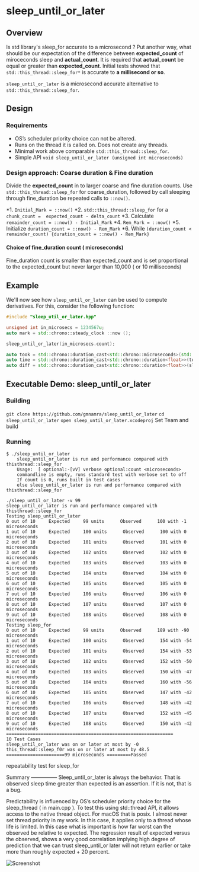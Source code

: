 # sleep_until_or_later


## Overview

Is std library's sleep_for accurate to a microsecond ? Put another way, what should be our expectation of the difference between **expected_count** of miroceconds sleep and **actual_count**. It is required that **actual_count** be equal or greater than **expected_count**. Initial tests showed that ```std::this_thread::sleep_for*```  is accurate to **a millisecond or so**. 

```sleep_until_or_later```  is a microsecond accurate alternative to ```std::this_thread::sleep_for```. 

## Design
### Requirements

- OS’s scheduler priority choice can not be altered.
- Runs on the thread it is called on. Does not create any threads. 
- Minimal work above comparable ```std::this_thread::sleep_for```.
- Simple API ```void sleep_until_or_later (unsigned int microseconds)```

### Design approach: Coarse duration & Fine duration
Divide the **expected_count** in to larger coarse and fine duration counts. Use ```std::this_thread::sleep_for``` for coarse_duration, followed by call sleeping through fine_duration be repeated calls to ```::now()```.

*1.  ```Initial_Mark = ::now()```
*2.  ```std::this_thread::sleep_for``` for a ```chunk_count =  expected_count - delta_count```
*3. Calculate  ```remainder_count = ::now() - Initial_Mark``` 
*4. ```Rem_Mark = ::now()```
*5. Initialize ```duration_count = ::now() - Rem_Mark``` 
*6. While ```(duration_count < remainder_count) {duration_count = ::now() - Rem_Mark}``` 

#### Choice of fine_duration count ( microseconds)
Fine_duration count is smaller than expected_count and is set proportional to the expected_count but never larger than 10,000 ( or 10 milliseconds)

## Example
We'll now see how ```sleep_until_or_later```  can be used to compute derivatives. For this, consider the following function:
```c++
#include "sleep_util_or_later.hpp"

unsigned int in_microsecs = 1234567u;
auto mark = std::chrono::steady_clock ::now ();

sleep_until_or_later(in_microsecs.count);

auto took = std::chrono::duration_cast<std::chrono::microseconds>(std::chrono::steady_clock ::now () - mark);
auto time = std::chrono::duration_cast<std::chrono::duration<float>>(took);
auto diff = std::chrono::duration_cast<std::chrono::duration<float>>(sleep_time - time);

```

## Executable Demo: sleep_until_or_later

### Building
```git clone https://github.com/gmnamra/sleep_until_or_later```
```cd sleep_until_or_later```
```open sleep_until_or_later.xcodeproj```
Set Team and build

### Running
```
$ ./sleep_until_or_later
    sleep_until_or_later is run and performance compared with thisthread::sleep_for
    Usage:  [ optional:-[vV] verbose optional:count <microseconds>
    commandline is empty, runs standard test with verbose set to off
    If count is 0, runs built in test cases
    else sleep_until_or_later is run and performance compared with thisthread::sleep_for
```
```
./sleep_until_or_later -v 99
sleep_until_or_later is run and performance compared with thisthread::sleep_for
Testing sleep_until_or_later 
0 out of 10     Expected     99 units      Observed      100 with -1 microseconds 
1 out of 10     Expected     100 units      Observed      100 with 0 microseconds 
2 out of 10     Expected     101 units      Observed      101 with 0 microseconds 
3 out of 10     Expected     102 units      Observed      102 with 0 microseconds 
4 out of 10     Expected     103 units      Observed      103 with 0 microseconds 
5 out of 10     Expected     104 units      Observed      104 with 0 microseconds 
6 out of 10     Expected     105 units      Observed      105 with 0 microseconds 
7 out of 10     Expected     106 units      Observed      106 with 0 microseconds 
8 out of 10     Expected     107 units      Observed      107 with 0 microseconds 
9 out of 10     Expected     108 units      Observed      108 with 0 microseconds 
Testing sleep_for  
0 out of 10     Expected     99 units      Observed      189 with -90 microseconds 
1 out of 10     Expected     100 units      Observed      154 with -54 microseconds 
2 out of 10     Expected     101 units      Observed      154 with -53 microseconds 
3 out of 10     Expected     102 units      Observed      152 with -50 microseconds 
4 out of 10     Expected     103 units      Observed      150 with -47 microseconds 
5 out of 10     Expected     104 units      Observed      160 with -56 microseconds 
6 out of 10     Expected     105 units      Observed      147 with -42 microseconds 
7 out of 10     Expected     106 units      Observed      148 with -42 microseconds 
8 out of 10     Expected     107 units      Observed      152 with -45 microseconds 
9 out of 10     Expected     108 units      Observed      150 with -42 microseconds 
===============================================================
10 Test Cases
sleep_until_or_later was on or later at most by -0
this_thread::sleep_f0r was on or later at most by 48.5
======================99 microseconds =========Passed
```





















repeatability test for sleep_for

Summary
—————
Sleep_until_or_later is always the behavior. That is observed sleep time greater than expected is an assertion. If it is not, that is a bug. 

Predictability is influenced by OS’s scheduler priority choice for the sleep_thread ( in main.cpp ). To test this using std::thread API, it allows access to the native thread object. For macOS that is posix. I almost never set thread priority in my work. In this case, it applies only to a thread whose life is limited. In this case what is important is how far worst can the observed be relative to expected. The regression result of expected versus the observed, shows a very good correlation implying high degree of prediction that we can trust sleep_until_or later will not return earlier or take more than roughly expected + 20 percent. 

![Screenshot](variation.png)



